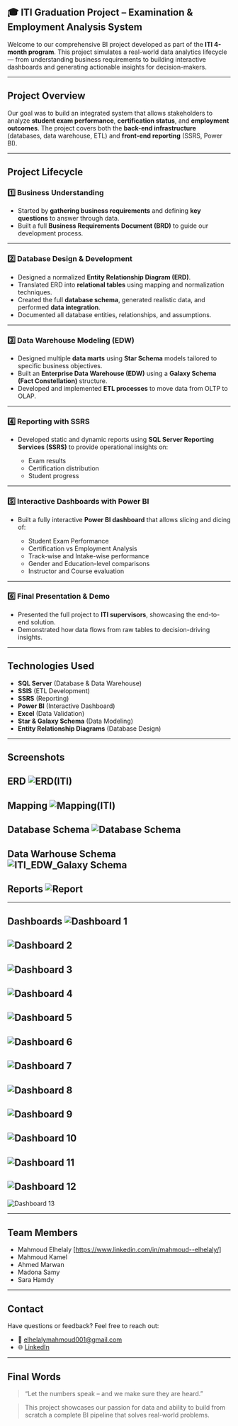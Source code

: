 ## 🎓 ITI Graduation Project – Examination & Employment Analysis System

Welcome to our comprehensive BI project developed as part of the **ITI 4-month program**. This project simulates a real-world data analytics lifecycle — from understanding business requirements to building interactive dashboards and generating actionable insights for decision-makers.

---

## Project Overview

Our goal was to build an integrated system that allows stakeholders to analyze **student exam performance**, **certification status**, and **employment outcomes**. The project covers both the **back-end infrastructure** (databases, data warehouse, ETL) and **front-end reporting** (SSRS, Power BI).

---

##  Project Lifecycle

### 1️⃣ Business Understanding

* Started by **gathering business requirements** and defining **key questions** to answer through data.
* Built a full **Business Requirements Document (BRD)** to guide our development process.

---

### 2️⃣ Database Design & Development

* Designed a normalized **Entity Relationship Diagram (ERD)**.
* Translated ERD into **relational tables** using mapping and normalization techniques.
* Created the full **database schema**, generated realistic data, and performed **data integration**.
* Documented all database entities, relationships, and assumptions.

---

### 3️⃣ Data Warehouse Modeling (EDW)

* Designed multiple **data marts** using **Star Schema** models tailored to specific business objectives.
* Built an **Enterprise Data Warehouse (EDW)** using a **Galaxy Schema (Fact Constellation)** structure.
* Developed and implemented **ETL processes** to move data from OLTP to OLAP.

---

### 4️⃣ Reporting with SSRS

* Developed static and dynamic reports using **SQL Server Reporting Services (SSRS)** to provide operational insights on:

  * Exam results
  * Certification distribution
  * Student progress

---

### 5️⃣ Interactive Dashboards with Power BI

* Built a fully interactive **Power BI dashboard** that allows slicing and dicing of:

  * Student Exam Performance
  * Certification vs Employment Analysis
  * Track-wise and Intake-wise performance
  * Gender and Education-level comparisons
  * Instructor and Course evaluation

---

### 6️⃣ Final Presentation & Demo

* Presented the full project to **ITI supervisors**, showcasing the end-to-end solution.
* Demonstrated how data flows from raw tables to decision-driving insights.

---

##  Technologies Used

* **SQL Server** (Database & Data Warehouse)
* **SSIS** (ETL Development)
* **SSRS** (Reporting)
* **Power BI** (Interactive Dashboard)
* **Excel** (Data Validation)
* **Star & Galaxy Schema** (Data Modeling)
* **Entity Relationship Diagrams** (Database Design)

---

## Screenshots

ERD
![ERD(ITI)](https://github.com/user-attachments/assets/be78e3f9-3877-4421-a679-5908bd4753da)
---
Mapping
![Mapping(ITI)](https://github.com/user-attachments/assets/13f3c677-a920-4fe4-ba55-0069a62c033d)
---
Database Schema
![Database Schema](https://github.com/user-attachments/assets/970b11c6-022b-4c62-a01b-2705f105fe0d)
---
Data Warhouse Schema
![ITI_EDW_Galaxy Schema](https://github.com/user-attachments/assets/4673507d-30b6-4bf0-a9d2-fc9a4909b43b)
---
Reports 
![Report](https://github.com/user-attachments/assets/ef3295ee-502c-477c-bd44-0cc9ca533307)
---
---
Dashboards
![Dashboard 1](https://github.com/user-attachments/assets/236e7772-d3cb-4e9c-9ff2-1cfd9803bb2a)
---
![Dashboard 2](https://github.com/user-attachments/assets/2475a126-3534-4b9b-93a9-104739de8f29)
---
![Dashboard 3](https://github.com/user-attachments/assets/0772e0e7-0ec5-47df-8234-3553c5130227)
---
![Dashboard 4](https://github.com/user-attachments/assets/39f03a3b-8faa-45cb-9944-74731d284b1e)
---
![Dashboard 5](https://github.com/user-attachments/assets/869c4ff8-ef16-43df-9098-07ee049543a8)
---
![Dashboard 6](https://github.com/user-attachments/assets/3e4129bb-8e97-4445-8b17-5bfcaf6a46e2)
---
![Dashboard 7](https://github.com/user-attachments/assets/dfe7abb7-c4ef-4819-b78d-a859dceba24f)
---
![Dashboard 8](https://github.com/user-attachments/assets/a973920f-619f-4cb2-b771-ea68c1c1f0f0)
---
![Dashboard 9](https://github.com/user-attachments/assets/5095eed6-b089-457d-b541-95d5ee5e1e47)
---
![Dashboard 10](https://github.com/user-attachments/assets/067ebb6e-0d50-4212-88fa-2c03e685e1eb)
---
![Dashboard 11](https://github.com/user-attachments/assets/1037f60e-d4fe-4ce9-8df2-ac0e74e27847)
---
![Dashboard 12](https://github.com/user-attachments/assets/c5f5f593-7b3b-4a33-8c5c-5583cf496863)
---
![Dashboard 13](https://github.com/user-attachments/assets/218b6557-c9c3-4198-b7b6-54d5b17969d1)

---

## Team Members

* Mahmoud Elhelaly [https://www.linkedin.com/in/mahmoud--elhelaly/]
* Mahmoud Kamel
* Ahmed Marwan
* Madona Samy
* Sara Hamdy
---

## Contact

Have questions or feedback? Feel free to reach out:

* 📧 [elhelalymahmoud001@gmail.com](mailto:elhelalymahmoud001@gmail.com)
* 🌐 [LinkedIn](https://www.linkedin.com/in/mahmoud--elhelaly/)

---

## Final Words

> “Let the numbers speak – and we make sure they are heard.”

> This project showcases our passion for data and ability to build from scratch a complete BI pipeline that solves real-world problems.
